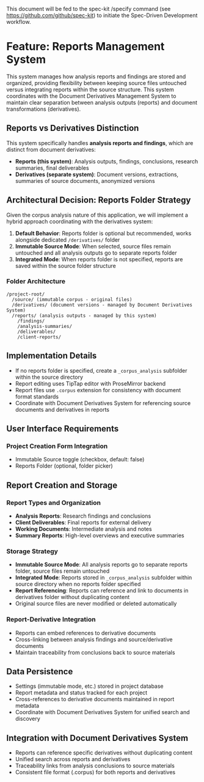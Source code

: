 This document will be fed to the spec-kit /specify command (see https://github.com/github/spec-kit) to initiate the Spec-Driven Development workflow.

# Feature: Reports Management System

This system manages how analysis reports and findings are stored and organized, providing flexibility between keeping source files untouched versus integrating reports within the source structure. This system coordinates with the Document Derivatives Management System to maintain clear separation between analysis outputs (reports) and document transformations (derivatives).

## Reports vs Derivatives Distinction

This system specifically handles **analysis reports and findings**, which are distinct from document derivatives:

- **Reports (this system)**: Analysis outputs, findings, conclusions, research summaries, final deliverables
- **Derivatives (separate system)**: Document versions, extractions, summaries of source documents, anonymized versions

## Architectural Decision: Reports Folder Strategy

Given the corpus analysis nature of this application, we will implement a hybrid approach coordinating with the derivatives system:

1. **Default Behavior**: Reports folder is optional but recommended, works alongside dedicated `/derivatives/` folder
2. **Immutable Source Mode**: When selected, source files remain untouched and all analysis outputs go to separate reports folder
3. **Integrated Mode**: When reports folder is not specified, reports are saved within the source folder structure

### Folder Architecture

```
/project-root/
  /source/ (immutable corpus - original files)
  /derivatives/ (document versions - managed by Document Derivatives System)
  /reports/ (analysis outputs - managed by this system)
    /findings/
    /analysis-summaries/
    /deliverables/
    /client-reports/
```

## Implementation Details

- If no reports folder is specified, create a `_corpus_analysis` subfolder within the source directory
- Report editing uses TipTap editor with ProseMirror backend
- Report files use `.corpus` extension for consistency with document format standards
- Coordinate with Document Derivatives System for referencing source documents and derivatives in reports

## User Interface Requirements

### Project Creation Form Integration

- Immutable Source toggle (checkbox, default: false)
- Reports Folder (optional, folder picker)

## Report Creation and Storage

### Report Types and Organization

- **Analysis Reports**: Research findings and conclusions
- **Client Deliverables**: Final reports for external delivery
- **Working Documents**: Intermediate analysis and notes
- **Summary Reports**: High-level overviews and executive summaries

### Storage Strategy

- **Immutable Source Mode**: All analysis reports go to separate reports folder, source files remain untouched
- **Integrated Mode**: Reports stored in `_corpus_analysis` subfolder within source directory when no reports folder specified
- **Report Referencing**: Reports can reference and link to documents in derivatives folder without duplicating content
- Original source files are never modified or deleted automatically

### Report-Derivative Integration

- Reports can embed references to derivative documents
- Cross-linking between analysis findings and source/derivative documents
- Maintain traceability from conclusions back to source materials

## Data Persistence

- Settings (immutable mode, etc.) stored in project database
- Report metadata and status tracked for each project
- Cross-references to derivative documents maintained in report metadata
- Coordinate with Document Derivatives System for unified search and discovery

## Integration with Document Derivatives System

- Reports can reference specific derivatives without duplicating content
- Unified search across reports and derivatives
- Traceability links from analysis conclusions to source materials
- Consistent file format (.corpus) for both reports and derivatives